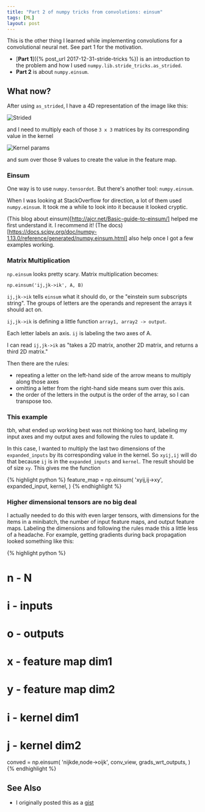 ```yaml
---
title: "Part 2 of numpy tricks from convolutions: einsum"
tags: [ML]
layout: post
---
```


This is the other thing I learned while implementing convolutions for a convolutional neural net.
See part 1 for the motivation.

 - [**Part 1**]({% post_url 2017-12-31-stride-tricks %}) is an introduction to the problem and how I used `numpy.lib.stride_tricks.as_strided`.
 - **Part 2** is about `numpy.einsum`.


## What now?

After using `as_strided`, I have a 4D representation of the image like this:

![Strided](/assets/2017-12-31-result.png)

and I need to multiply each of those `3 x 3` matrices by its corresponding value in the kernel

![Kernel params](/assets/2017-12-31-params.png)

and sum over those 9 values to create the value in the feature map.

### Einsum

One way is to use `numpy.tensordot`. But there's another tool: `numpy.einsum`.

When I was looking at StackOverflow for direction, a lot of them used `numpy.einsum`.
It took me a while to look into it because it looked cryptic.


(This blog about einsum)[http://ajcr.net/Basic-guide-to-einsum/] helped me first understand it. I recommend it!
(The docs)[https://docs.scipy.org/doc/numpy-1.13.0/reference/generated/numpy.einsum.html] also help once I got a few examples working.

### Matrix Multiplication

`np.einsum` looks pretty scary. Matrix multiplication becomes:

    np.einsum('ij,jk->ik', A, B)

`ij,jk->ik` tells `einsum` what it should do, or the "einstein sum subscripts string".
The groups of letters are the operands and represent the arrays it should act on.

`ij,jk->ik` is defining a little function `array1, array2 -> output`.

Each letter labels an axis. `ij` is labeling the two axes of A.

I can read `ij,jk->ik` as "takes a 2D matrix, another 2D matrix, and returns a third 2D matrix."

Then there are the rules:
 - repeating a letter on the left-hand side of the arrow means to multiply along those axes
 - omitting a letter from the right-hand side means sum over this axis.
 - the order of the letters in the output is the order of the array, so I can transpose too.




### This example

tbh, what ended up working best was not thinking too hard, labeling my input axes and my output axes
and following the rules to update it.

In this case, I wanted to multiply the last two dimensions of the `expanded_inputs` by its corresponding
value in the kernel. So `xyij,ij` will do that because `ij` is in the `expanded_inputs` and `kernel`.
The result should be of size `xy`. This gives me the function

{% highlight python %}
feature_map = np.einsum(
    'xyij,ij->xy',
    expanded_input,
    kernel,
)
{% endhighlight %}


### Higher dimensional tensors are no big deal

I actually needed to do this with even larger tensors, with dimensions for the items in a minibatch,
the number of input feature maps, and output feature maps. Labeling the dimensions and following the rules
made this a little less of a headache. For example, getting gradients during
back propagation looked something like this:

{% highlight python %}
# n - N
# i - inputs
# o - outputs
# x - feature map dim1
# y - feature map dim2
# i - kernel dim1
# j - kernel dim2
conved = np.einsum(
    'nijkde,node->oijk',
    conv_view,
    grads_wrt_outputs,
)
{% endhighlight %}


## See Also

- I originally posted this as a [gist](https://gist.github.com/jessstringham/5483028423c350d7b771d5c0482be246)
